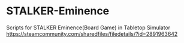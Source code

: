 # STALKER-Eminence
Scripts for STALKER Eminence(Board Game) in Tabletop Simulator
https://steamcommunity.com/sharedfiles/filedetails/?id=2891963642
